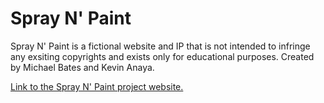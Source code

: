 # Spray N' Paint

Spray N' Paint is a fictional website and IP that is not intended to infringe any exsiting copyrights and exists only for educational purposes.
Created by Michael Bates and Kevin Anaya.

[Link to the Spray N' Paint project website.](https://micheat.github.io/Spray_N_Paint.github.io/)
